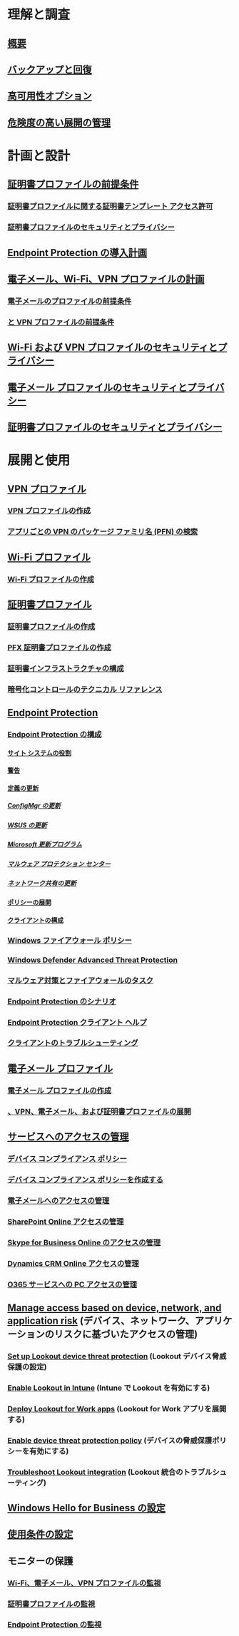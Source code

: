# 理解と調査
## [概要](understand\protect-data-and-site-infrastructure.md)
## [バックアップと回復](understand/backup-and-recovery.md)
## [高可用性オプション](understand/high-availability-options.md)
## [危険度の高い展開の管理](understand/settings-to-manage-high-risk-deployments.md)

# 計画と設計
## [証明書プロファイルの前提条件](plan-design/prerequisites-for-certificate-profiles.md)
### [証明書プロファイルに関する証明書テンプレート アクセス許可](plan-design/planning-for-certificate-template-permissions.md)
### [証明書プロファイルのセキュリティとプライバシー](plan-design/security-and-privacy-for-certificate-profiles.md)

## [Endpoint Protection の導入計画](plan-design/planning-for-endpoint-protection.md)

## [電子メール、Wi-Fi、VPN プロファイルの計画](plan-design/prerequisites-for-email-profiles.md)
### [電子メールのプロファイルの前提条件](plan-design/prerequisites-for-email-profiles.md)
### [と VPN プロファイルの前提条件](plan-design/prerequisites-for-wifi-vpn-profiles.md)

## [Wi-Fi および VPN プロファイルのセキュリティとプライバシー](plan-design/security-and-privacy-for-wifi-vpn-profiles.md)

## [電子メール プロファイルのセキュリティとプライバシー](plan-design/security-and-privacy-for-email-profiles.md)

## [証明書プロファイルのセキュリティとプライバシー](plan-design/security-and-privacy-for-certificate-profiles.md)

# 展開と使用
## [VPN プロファイル](deploy-use/vpn-profiles.md)
### [VPN プロファイルの作成](deploy-use/create-vpn-profiles.md)
### [アプリごとの VPN のパッケージ ファミリ名 (PFN) の検索](deploy-use/find-a-pfn-for-per-app-vpn.md)

## [Wi-Fi プロファイル](deploy-use/create-wifi-profiles.md)
### [Wi-Fi プロファイルの作成](deploy-use/create-wifi-profiles.md)

## [証明書プロファイル](deploy-use/introduction-to-certificate-profiles.md)
### [証明書プロファイルの作成](deploy-use/create-certificate-profiles.md)
### [PFX 証明書プロファイルの作成](deploy-use/create-pfx-certificate-profiles.md)
### [証明書インフラストラクチャの構成](deploy-use/certificate-infrastructure.md)
### [暗号化コントロールのテクニカル リファレンス](deploy-use/cryptographic-controls-technical-reference.md)

## [Endpoint Protection](deploy-use/endpoint-protection.md)
### [Endpoint Protection の構成](deploy-use/configure-endpoint-protection.md)
#### [サイト システムの役割](deploy-use/endpoint-protection-site-role.md)
#### [警告](deploy-use/endpoint-configure-alerts.md)
#### [定義の更新](deploy-use/endpoint-definition-updates.md)
##### [ConfigMgr の更新](deploy-use/endpoint-definitions-configmgr.md)
##### [WSUS の更新](deploy-use/endpoint-definitions-wsus.md)
##### [Microsoft 更新プログラム](deploy-use/endpoint-definitions-microsoft-updates.md)
##### [マルウェア プロテクション センター](deploy-use/endpoint-definitions-protection-center.md)
##### [ネットワーク共有の更新](deploy-use/endpoint-definitions-network.md)

#### [ポリシーの展開](deploy-use/endpoint-antimalware-policies.md)
#### [クライアントの構成](deploy-use/endpoint-protection-configure-client.md)

### [Windows ファイアウォール ポリシー](deploy-use/create-windows-firewall-policies.md)
### [Windows Defender Advanced Threat Protection](deploy-use/windows-defender-advanced-threat-protection.md)
### [マルウェア対策とファイアウォールのタスク](deploy-use/endpoint-antimalware-firewall.md)
### [Endpoint Protection のシナリオ](deploy-use/scenarios-endpoint-protection.md)
### [Endpoint Protection クライアント ヘルプ](deploy-use/endpoint-protection-client-help.md)
### [クライアントのトラブルシューティング](deploy-use/troubleshoot-endpoint-client.md)

## [電子メール プロファイル](deploy-use/introduction-to-email-profiles.md)
### [電子メール プロファイルの作成](deploy-use/create-exchange-activesync-profiles.md)
### [、VPN、電子メール、および証明書プロファイルの展開](deploy-use/deploy-wifi-vpn-email-cert-profiles.md)

## [サービスへのアクセスの管理](deploy-use/manage-access-to-services.md)
### [デバイス コンプライアンス ポリシー](deploy-use/device-compliance-policies.md)
### [デバイス コンプライアンス ポリシーを作成する](deploy-use/create-compliance-policy.md)
### [電子メールへのアクセスの管理](deploy-use/manage-email-access.md)
### [SharePoint Online アクセスの管理](deploy-use/manage-sharepoint-online-access.md)
### [Skype for Business Online のアクセスの管理](deploy-use/manage-skype-for-business-online-access.md)
### [Dynamics CRM Online アクセスの管理](deploy-use/manage-dynamics-crm-online-access.md)
### [O365 サービスへの PC アクセスの管理](deploy-use/manage-access-to-o365-services-for-pcs-managed-by-sccm.md)
## [Manage access based on device, network, and application risk](deploy-use/manage-access-based-on-device-network-app-risk.md) (デバイス、ネットワーク、アプリケーションのリスクに基づいたアクセスの管理)
### [Set up Lookout device threat protection](deploy-use/set-up-your-subscription-with-lookout.md) (Lookout デバイス脅威保護の設定)
### [Enable Lookout in Intune](deploy-use/enable-lookout-connection-in-intune.md) (Intune で Lookout を有効にする)
### [Deploy Lookout for Work apps](deploy-use/configure-and-deploy-lookout-for-work-apps.md) (Lookout for Work アプリを展開する)
### [Enable device threat protection policy](deploy-use/enable-device-threat-protection-rule-compliance-policy.md) (デバイスの脅威保護ポリシーを有効にする)
### [Troubleshoot Lookout integration](deploy-use/troubleshoot-lookout-integration.md) (Lookout 統合のトラブルシューティング)

## [Windows Hello for Business の設定](deploy-use/windows-hello-for-business-settings.md)

## [使用条件の設定](../mdm/deploy-use/terms-and-conditions.md)

## モニターの保護
### [Wi-Fi、電子メール、VPN プロファイルの監視](deploy-use/monitor-wifi-email-vpn-profiles.md)
### [証明書プロファイルの監視](deploy-use/monitor-certificate-profiles.md)
### [Endpoint Protection の監視](deploy-use/monitor-endpoint-protection.md)


<!--HONumber=Dec16_HO3-->


